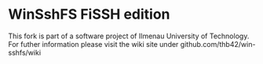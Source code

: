 WinSshFS FiSSH edition
========================

This fork is part of a software project of Ilmenau University of Technology.
For futher information please visit the wiki site under
github.com/thb42/win-sshfs/wiki 


    
